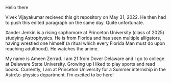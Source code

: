 Hello there

Vivek Vijayakumar recieved this git repository on May 31, 2022. He then had to push this edited paragraph on the same day. Quite unfortunate.

Xander Jenkin is a rising sophomore at Princeton University (class of 2025) studying Astrophysics. He is from Florida and has seen multiple alligators, having wrestled one himself (a ritual which every Florida Man must do upon reaching adulthood). He watches the anime.




My name is Ameen Zerrad. I am 21 from Dover Delaware and I go to college at Delaware State University.  Growing up I liked to play sports and read books. Currently, I am at Princeton University for a Summer internship in the Astro\o-physics department. I’m excited to be here!
